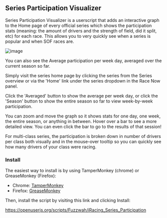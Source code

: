 ## Series Participation Visualizer 

Series Participation Visualizer is a userscript that adds an interactive graph to the Home page of every official series which shows the participation stats (meaning: the amount of drivers and the strength of field, did it split, etc) for each race. This allows you to very quickly see when a series is popular and when SOF races are. 

![image](https://user-images.githubusercontent.com/658935/63655343-49622200-c7ca-11e9-833f-2b757f84609d.png)

You can also see the Average participation per week day, averaged over the current season so far. 

Simply visit the series home page by clicking the series from the Series overview or via the 'Home' link under the series dropdown in the Race Now panel. 

Click the 'Averaged' button to show the average per week day, or click the 'Season' button to show the entire season so far to view week-by-week participation. 

You can zoom and move the graph so it shows stats for one day, one week, the entire season, or anything in between. Hover over a bar to see a more detailed view. You can even click the bar to go to the results of that session! 

For multi-class series, the participation is broken down in number of drivers per class both visually and in the mouse-over tooltip so you can quickly see how many drivers of your class were racing. 

### Install 
The easiest way to install is by using TamperMonkey (chrome) or GreaseMonkey (Firefox): 

- Chrome: [TamperMonkey](https://chrome.google.com/webstore/detail/tampermonkey/dhdgffkkebhmkfjojejmpbldmpobfkfo) 
- Firefox: [GreaseMonkey](https://addons.mozilla.org/en-US/firefox/addon/greasemonkey/)

Then, install the script by visiting this link and clicking Install: 

https://openuserjs.org/scripts/Fuzzwah/iRacing_Series_Participation

